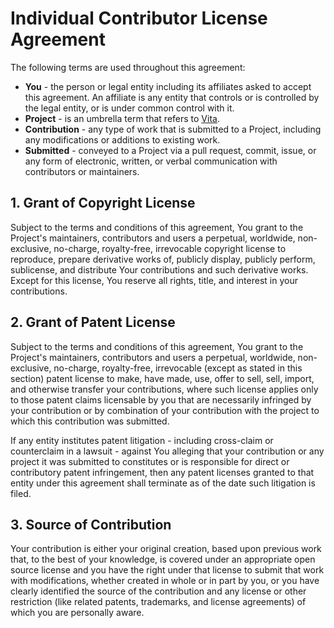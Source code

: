 Individual Contributor License Agreement
========================================

The following terms are used throughout this agreement:

* **You** - the person or legal entity including its affiliates asked to accept this agreement. An affiliate is any entity that controls or is controlled by the legal entity, or is under common control with it.
* **Project** - is an umbrella term that refers to [Vita](https://github.com/morinim/vita).
* **Contribution** - any type of work that is submitted to a Project, including any modifications or additions to existing work.
* **Submitted** - conveyed to a Project via a pull request, commit, issue, or any form of electronic, written, or verbal communication with contributors or maintainers.

## 1. Grant of Copyright License

Subject to the terms and conditions of this agreement, You grant to the Project's maintainers, contributors and users a perpetual, worldwide, non-exclusive, no-charge, royalty-free, irrevocable copyright license to reproduce, prepare derivative works of, publicly display, publicly perform, sublicense, and distribute Your contributions and such derivative works. Except for this license, You reserve all rights, title, and interest in your contributions.

## 2. Grant of Patent License

Subject to the terms and conditions of this agreement, You grant to the Project's maintainers, contributors and users a perpetual, worldwide, non-exclusive, no-charge, royalty-free, irrevocable (except as stated in this section) patent license to make, have made, use, offer to sell, sell, import, and otherwise transfer your contributions, where such license applies only to those patent claims licensable by you that are necessarily infringed by your contribution or by combination of your contribution with the project to which this contribution was submitted.

If any entity institutes patent litigation - including cross-claim or counterclaim in a lawsuit - against You alleging that your contribution or any project it was submitted to constitutes or is responsible for direct or contributory patent infringement, then any patent licenses granted to that entity under this agreement shall terminate as of the date such litigation is filed.

## 3. Source of Contribution

Your contribution is either your original creation, based upon previous work that, to the best of your knowledge, is covered under an appropriate open source license and you have the right under that license to submit that work with modifications, whether created in whole or in part by you, or you have clearly identified the source of the contribution and any license or other restriction (like related patents, trademarks, and license agreements) of which you are personally aware.